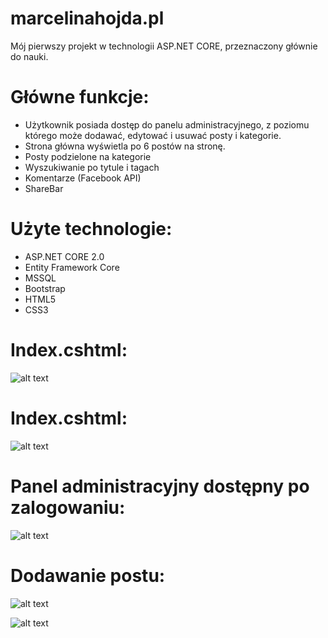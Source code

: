 # marcelinahojda.pl


Mój pierwszy projekt w technologii ASP.NET CORE, przeznaczony głównie do nauki. 

# Główne funkcje:
- Użytkownik posiada dostęp do panelu administracyjnego, z poziomu którego może dodawać, edytować i usuwać posty i kategorie. 
- Strona główna wyświetla po 6 postów na stronę. 
- Posty podzielone na kategorie
- Wyszukiwanie po tytule i tagach
- Komentarze (Facebook API)
- ShareBar


# Użyte technologie:
- ASP.NET CORE 2.0
- Entity Framework Core
- MSSQL
- Bootstrap
- HTML5
- CSS3

# Index.cshtml:
![alt text](https://image.ibb.co/nBFYoS/mhblog_Index.png)

# Index.cshtml:
![alt text](https://image.ibb.co/fVenF7/mhblogindex2.png)

# Panel administracyjny dostępny po zalogowaniu:
![alt text](https://image.ibb.co/gvRvk7/mhblog1.png)

# Dodawanie postu:

![alt text](https://image.ibb.co/hORWsn/mhblog2.png)


![alt text](https://image.ibb.co/fZCMsn/mhblog4.png)

